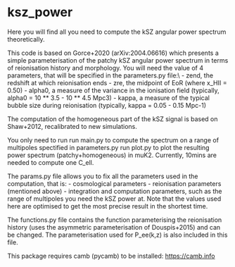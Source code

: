 # ksz_power

Here you will find all you need to compute the kSZ angular power spectrum theoretically.

This code is based on Gorce+2020 (arXiv:2004.06616) which presents a simple parameterisation of the patchy kSZ angular power spectrum in terms of reionisation history and morphology. You will need the value of 4 parameters, that will be specified in the parameters.py file:\\
	- zend, the redshift at which reionisation ends
	- zre, the midpoint of EoR (where x_HII = 0.50)
	- alpha0, a measure of the variance in the ionisation field (typically, alpha0 = 10 ** 3.5 - 10 ** 4.5 Mpc3)
	- kappa, a measure of the typical bubble size during reionisation (typically, kappa = 0.05 - 0.15 Mpc-1)

The computation of the homogeneous part of the kSZ signal is based on Shaw+2012, recalibrated to new simulations.

You only need to run
	run main.py 
to compute the spectrum on a range of multipoles spectified in parameters.py
	run plot.py
to plot the resulting power spectrum (patchy+homogeneous) in muK2.
Currently, 10mins are needed to compute one C_ell.

The params.py file allows you to fix all the parameters used in the computation, that is:
	- cosmological parameters
	- reionisation parameters (mentioned above)
	- integration and computation parameters, such as the range of multipoles you need the kSZ power at. Note that the values used here are optimised to get the most precise result in the shortest time.

The functions.py file contains the function parameterising the reionisation history (uses the asymmetric parameterisation of Douspis+2015) and can be changed.
The parameterisation used for P_ee(k,z) is also included in this file.

This package requires camb (pycamb) to be installed: https://camb.info
